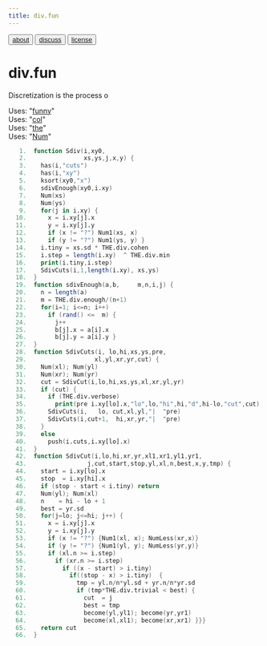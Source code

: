 ```yaml
---
title: div.fun
---
```


<button class="button"><a href="/fun/ABOUT">about</a></button>   <button class="button1"><a href="http://github.com/timm/fun/issues">discuss</a></button>    <button class="button2"><a href="/fun/license">license</a></button> <br>



# div.fun

Discretization is the process o

Uses:  "[funny](funny)"<br>
Uses:  "[col](col)"<br>
Uses:  "[the](the)"<br>
Uses:  "[Num](Num)"<br>

```awk
   1.  function Sdiv(i,xy0,
   2.                xs,ys,j,x,y) {
   3.    has(i,"cuts")
   4.    has(i,"xy")
   5.    ksort(xy0,"x")
   6.    sdivEnough(xy0,i.xy)
   7.    Num(xs)
   8.    Num(ys)
   9.    for(j in i.xy) {
  10.      x = i.xy[j].x
  11.      y = i.xy[j].y
  12.      if (x != "?") Num1(xs, x)
  13.      if (y != "?") Num1(ys, y) }
  14.    i.tiny = xs.sd * THE.div.cohen
  15.    i.step = length(i.xy)  ^ THE.div.min
  16.    print(i.tiny,i.step)
  17.    SdivCuts(i,1,length(i.xy), xs,ys)
  18.  }
  19.  function sdivEnough(a,b,     m,n,i,j) {
  20.    n = length(a)
  21.    m = THE.div.enough/(n+1)
  22.    for(i=1; i<=n; i++) 
  23.      if (rand() <=  m) {
  24.        j++
  25.        b[j].x = a[i].x
  26.        b[j].y = a[i].y }
  27.  }
  28.  function SdivCuts(i, lo,hi,xs,ys,pre,
  29.                   xl,yl,xr,yr,cut) {
  30.    Num(xl); Num(yl)
  31.    Num(xr); Num(yr)
  32.    cut = SdivCut(i,lo,hi,xs,ys,xl,xr,yl,yr) 
  33.    if (cut) {
  34.      if (THE.div.verbose)
  35.        print(pre i.xy[lo].x,"lo",lo,"hi",hi,"d",hi-lo,"cut",cut)
  36.      SdivCuts(i,   lo, cut,xl,yl,"|  "pre)
  37.      SdivCuts(i,cut+1,  hi,xr,yr,"|  "pre)
  38.    } 
  39.    else
  40.      push(i.cuts,i.xy[lo].x)
  41.  }
  42.  function SdivCut(i,lo,hi,xr,yr,xl1,xr1,yl1,yr1,
  43.                 j,cut,start,stop,yl,xl,n,best,x,y,tmp) {
  44.    start = i.xy[lo].x
  45.    stop  = i.xy[hi].x
  46.    if (stop - start < i.tiny) return
  47.    Num(yl); Num(xl)
  48.    n    = hi - lo + 1
  49.    best = yr.sd
  50.    for(j=lo; j<=hi; j++) {
  51.      x = i.xy[j].x
  52.      y = i.xy[j].y
  53.      if (x != "?") {Num1(xl, x); NumLess(xr,x)}
  54.      if (y != "?") {Num1(yl, y); NumLess(yr,y)} 
  55.      if (xl.n >= i.step)
  56.        if (xr.n >= i.step)
  57.          if ((x - start) > i.tiny) 
  58.            if((stop - x) > i.tiny)  {
  59.              tmp = yl.n/n*yl.sd + yr.n/n*yr.sd
  60.              if (tmp*THE.div.trivial < best) {
  61.                cut  = j
  62.                best = tmp
  63.                become(yl,yl1); become(yr,yr1)
  64.                become(xl,xl1); become(xr,xr1) }}}
  65.    return cut
  66.  }
```
